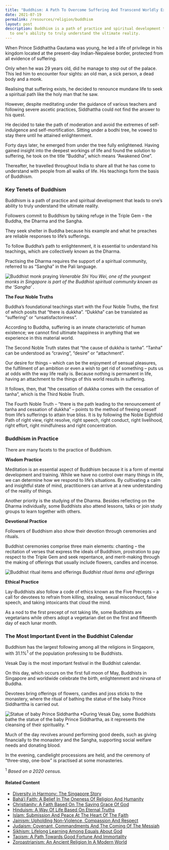 ```yaml
---
title: "Buddhism: A Path To Overcome Suffering And Transcend Worldly Existence"
date: 2021-07-19
permalink: /resources/religion/buddhism
layout: post
description: Buddhism is a path of practice and spiritual development that leads
  to one’s ability to truly understand the ultimate reality.
---
```


When Prince Siddhattha Gautama was young, he led a life of privilege in his kingdom located at the present-day Indian-Nepalese border, protected from all evidence of suffering. 
 
Only when he was 29 years old, did he manage to step out of the palace. This led him to encounter four sights: an old man, a sick person, a dead body and a monk. 
 
Realising that suffering exists, he decided to renounce mundane life to seek a spiritual path like the holy man that he saw. 
 
However, despite meditating under the guidance of various teachers and following severe ascetic practices, Siddhattha could not find the answer to his quest.
 
He decided to take the path of moderation and avoid the extremes of self-indulgence and self-mortification. Sitting under a bodhi tree, he vowed to stay there until he attained enlightenment.
 
Forty days later, he emerged from under the tree fully enlightened. Having gained insight into the deepest workings of life and found the solution to suffering, he took on the title “Buddha”, which means “Awakened One”. 
 
Thereafter, he travelled throughout India to share all that he has come to understand with people from all walks of life. His teachings form the basis of Buddhism.
 
### Key Tenets of Buddhism
 
Buddhism is a path of practice and spiritual development that leads to one’s ability to truly understand the ultimate reality.
 
Followers commit to Buddhism by taking refuge in the Triple Gem – the Buddha, the Dharma and the Sangha. 
 
They seek shelter in Buddha because his example and what he preaches are reliable responses to life’s sufferings. 
 
To follow Buddha’s path to enlightenment, it is essential to understand his teachings, which are collectively known as the Dharma. 
 
Practising the Dharma requires the support of a spiritual community, referred to as “Sangha” in the Pali language.
 
![Buddhist monk praying](/images/religion/Buddhist_monk.jpg)
*Venerable Shi You Wei, one of the youngest monks in Singapore is part of the Buddhist spiritual community known as the ‘Sangha’ .*
 
**The Four Noble Truths**
 
Buddha’s foundational teachings start with the Four Noble Truths, the first of which posits that “there is dukkha”. “Dukkha” can be translated as “suffering” or “unsatisfactoriness”.
 
According to Buddha, suffering is an innate characteristic of human existence; we cannot find ultimate happiness in anything that we experience in this material world. 
 
The Second Noble Truth states that “the cause of dukkha is tanha”. “Tanha” can be understood as “craving”, “desire” or “attachment”. 
 
Our desire for things – which can be the enjoyment of sensual pleasures, the fulfilment of an ambition or even a wish to get rid of something – puts us at odds with the way life really is. Because nothing is permanent in life, having an attachment to the things of this world results in suffering. 
 
It follows, then, that “the cessation of dukkha comes with the cessation of tanha”, which is the Third Noble Truth. 
 
The Fourth Noble Truth – “there is the path leading to the renouncement of tanha and cessation of dukkha” – points to the method of freeing oneself from life’s sufferings to attain true bliss. It is by following the Noble Eightfold Path of right view, right resolve, right speech, right conduct, right livelihood, right effort, right mindfulness and right concentration.
 
### Buddhism in Practice
 
There are many facets to the practice of Buddhism. 
 
**Wisdom Practice**
 
Meditation is an essential aspect of Buddhism because it is a form of mental development and training. While we have no control over many things in life, we can determine how we respond to life’s situations. By cultivating a calm and insightful state of mind, practitioners can arrive at a new understanding of the reality of things.
 
Another priority is the studying of the Dharma. Besides reflecting on the Dharma individually, some Buddhists also attend lessons, talks or join study groups to learn together with others.
 
**Devotional Practice**
 
Followers of Buddhism also show their devotion through ceremonies and rituals. 
 
Buddhist ceremonies comprise three main elements: chanting – the recitation of verses that express the ideals of Buddhism, prostration to pay respect to the Triple Gem and seek repentance, and merit-making through the making of offerings that usually include flowers, candles and incense. 
 
![Buddhist ritual items and offerings](/images/religion/Buddhist-ritual-items-and-offerings.jpg)
*Buddhist ritual items and offerings*
 
**Ethical Practice**
 
Lay-Buddhists also follow a code of ethics known as the Five Precepts – a call for devotees to refrain from killing, stealing, sexual misconduct, false speech, and taking intoxicants that cloud the mind.
 
As a nod to the first precept of not taking life, some Buddhists are vegetarians while others adopt a vegetarian diet on the first and fifteenth day of each lunar month.

### The Most Important Event in the Buddhist Calendar
 
Buddhism has the largest following among all the religions in Singapore, with 31.1%<sup>1</sup> of the population professing to be Buddhists. 

Vesak Day is the most important festival in the Buddhist calendar.

On this day, which occurs on the first full moon of May, Buddhists in Singapore and worldwide celebrate the birth, enlightenment and nirvana of Buddha.

Devotees bring offerings of flowers, candles and joss sticks to the monastery, where the ritual of bathing the statue of the baby Prince Siddharttha is carried out.
 
![Statue of baby Prince Siddhartha](/images/religion/statue-of-baby-Prince-Siddhartha.jpg)
*During Vesak Day, some Buddhists bathe the statue of the baby Prince Siddhartha, as it represents the cleansing of their spirituality. *
 
Much of the day revolves around performing good deeds, such as giving financially to the monastery and the Sangha, supporting social welfare needs and donating blood.
 
In the evening, candlelight processions are held, and the ceremony of “three-step, one-bow” is practised at some monasteries.

<sup>1</sup> *Based on a 2020 census.*

#### Related Content
* [Diversity in Harmony: The Singapore Story](https://www.ircc.sg/resources/religion/diversity-in-harmony)
* [Bahá’í Faith: A Belief In The Oneness Of Religion And Humanity](https://www.ircc.sg/resources/religion/bahai-faith)
* [Christianity: A Faith Based On The Saving Grace Of God](https://www.ircc.sg/resources/religion/christianity)
* [Hinduism: A Way Of Life Based On Eternal Truths](https://www.ircc.sg/resources/religion/hinduism)
* [Islam: Submission And Peace At The Heart Of The Faith](https://www.ircc.sg/resources/religion/islam)
* [Jainism: Upholding Non-Violence, Compassion And Respect](https://www.ircc.sg/resources/religion/jainism)
* [Judaism: Covenant, Commandments And The Coming Of The Messiah](https://www.ircc.sg/resources/religion/judaism)
* [Sikhism: Lifelong Learning Among Equals About God](https://www.ircc.sg/resources/religion/sikhism)
* [Taoism: A Path Towards Good Fortune And Immortality](https://www.ircc.sg/resources/religion/taoism)
* [Zoroastrianism: An Ancient Religion In A Modern World](https://www.ircc.sg/resources/religion/zoroastrianism)